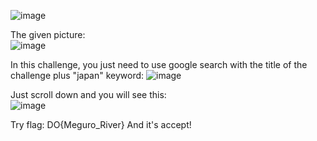 ![image](https://user-images.githubusercontent.com/64829950/136960097-f9a3c943-d662-43dd-9a20-4aa304054914.png)

The given picture: \
![image](https://user-images.githubusercontent.com/64829950/136960163-4088a5a0-f9e4-4805-ade7-42033c8b2d26.png)

In this challenge, you just need to use google search with the title of the challenge plus "japan" keyword:
![image](https://user-images.githubusercontent.com/64829950/136960312-0978c17f-5166-482f-a994-cd0ecf30e36e.png)

Just scroll down and you will see this: \
![image](https://user-images.githubusercontent.com/64829950/136960491-b78f8595-a83b-41da-9ce6-7e37d47c04af.png)

Try flag: DO{Meguro_River}
And it's accept!
